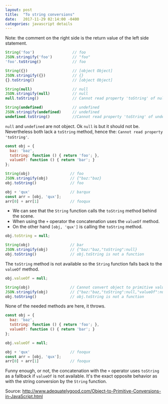 ```yaml
---
layout: post
title:  "To string conversions"
date:   2017-11-29 02:14:00 -0400
categories: javascript details
---
```

Note: the comment on the right side is the return value of the left side statement.
```js
String('foo')                 // foo
JSON.stringify('foo')         // "foo"
'foo'.toString()              // foo
```

```js
String({})                    // [object Object]
JSON.stringify({})            // {}
{}.toString()                 // [object Object]
```

```js
String(null)                  // null
JSON.stringify(null)          // null
null.toString()               // Cannot read property 'toString' of null
```

```js
String(undefined)             // undefined
JSON.stringify(undefined)     // undefined
undefined.toString()          //Cannot read property 'toString' of undefined
```
`null` and `undefined` are not object. Ok `null` is but it should not be. Nevertheless both lack a `toString` method, hence the: `Cannot read property 'toString'`.

```js
const obj = {
  baz: 'baz',
  toString: function () { return 'foo'; },
  valueOf: function () { return 'bar'; }
};

String(obj)                  // foo
JSON.stringify(obj)          // {"baz:"baz}
obj.toString()               // foo

obj + 'qux'                  // barqux
const arr = [obj, 'qux'];
arr[0] + arr[1]              // fooqux
```
- We can see that the `String` function calls the `toString` method behind the scene.
- When using the `+` operator the concatenation uses the `valueOf` method.
- On the other hand `[obj, 'qux']` is calling the `toString` method.

```js
obj.toString = null;

String(obj)                  // bar
JSON.stringify(obj)          // {"baz:"baz,"toString":null}
obj.toString()               // obj.toString is not a function
```
The `toString` method is not available so the `String` function falls back to the `valueOf` method.

```js
obj.valueOf = null;

String(obj)                  // Cannot convert object to primitive value
JSON.stringify(obj)          // {"baz:"baz,"toString":null,"valueOf":null}
obj.toString()               // obj.toString is not a function
```
None of the needed methods are here, it throws.

```js
const obj = {
  baz: 'baz',
  toString: function () { return 'foo'; },
  valueOf: function () { return 'bar'; }
};

obj.valueOf = null;

obj + 'qux'                  // fooqux
const arr = [obj, 'qux'];
arr[0] + arr[1]              // fooqux
```
Funny enough, or not, the concatenation with the `+` operator uses `toString` as a fallback if `valueOf` is not available.
It's the exact opposite behavior as with the string conversion by the `String` function.

Source: http://www.adequatelygood.com/Object-to-Primitive-Conversions-in-JavaScript.html
